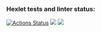 ### Hexlet tests and linter status:
[![Actions Status](https://github.com/bersyatina/php-project-45/workflows/hexlet-check/badge.svg)](https://github.com/bersyatina/php-project-45/actions)
<a href="https://codeclimate.com/github/bersyatina/php-project-45/maintainability"><img src="https://api.codeclimate.com/v1/badges/735981e57c11b9d92c21/maintainability" /></a>
<a href="https://asciinema.org/a/dMkf2yNuGswnEegmoFFxoYvAs" target="_blank"><img src="https://asciinema.org/a/dMkf2yNuGswnEegmoFFxoYvAs.svg" /></a>